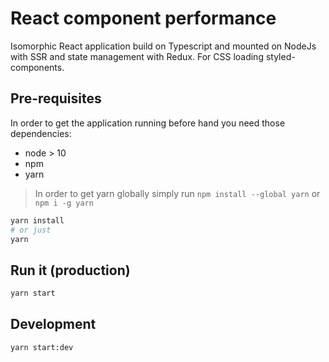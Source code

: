 # React component performance

Isomorphic React application build on Typescript and mounted on NodeJs with
SSR and state management with Redux. For CSS loading styled-components.

## Pre-requisites

In order to get the application running 
before hand you need those dependencies:

- node > 10
- npm 
- yarn

> In order to get yarn globally simply run `npm install --global yarn` or `npm i -g yarn`

```bash
yarn install
# or just 
yarn
```

## Run it (production)

```bash
yarn start
``` 

## Development

```bash
yarn start:dev
```
